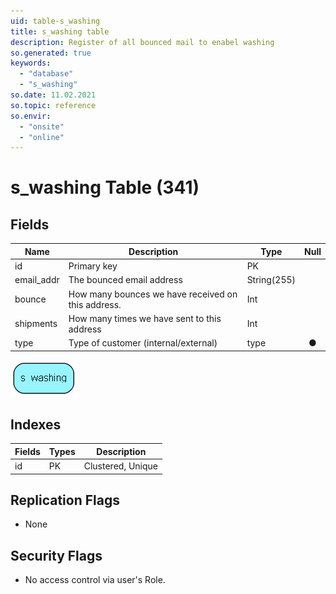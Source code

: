 ```yaml
---
uid: table-s_washing
title: s_washing table
description: Register of all bounced mail to enabel washing
so.generated: true
keywords:
  - "database"
  - "s_washing"
so.date: 11.02.2021
so.topic: reference
so.envir:
  - "onsite"
  - "online"
---
```


# s\_washing Table (341)

## Fields

| Name | Description | Type | Null |
|------|-------------|------|:----:|
|id|Primary key|PK| |
|email\_addr|The bounced email address|String(255)| |
|bounce|How many bounces we have received on this address.|Int| |
|shipments|How many times we have sent to this address|Int| |
|type|Type of customer (internal/external)|type|&#x25CF;|


![s_washing table relationship diagram](./media/s_washing.png)

## Indexes

| Fields | Types | Description |
|--------|-------|-------------|
|id |PK |Clustered, Unique |

## Replication Flags

* None

## Security Flags

* No access control via user's Role.

